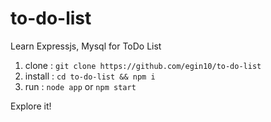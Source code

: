 # to-do-list
Learn Expressjs, Mysql for ToDo List

1. clone : `git clone https://github.com/egin10/to-do-list`
2. install : `cd to-do-list && npm i`
3. run : `node app` or `npm start`

Explore it!
